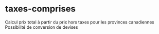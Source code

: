 # taxes-comprises
Calcul prix total à partir du prix hors taxes pour les provinces canadiennes
Possibilité de conversion de devises

